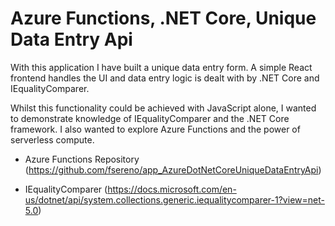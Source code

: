 # Azure Functions, .NET Core, Unique Data Entry Api

With this application I have built a unique data entry form. A simple React frontend handles the UI and data entry logic is dealt with by .NET Core and IEqualityComparer.

Whilst this functionality could be achieved with JavaScript alone, I wanted to demonstrate knowledge of IEqualityComparer and the .NET Core framework. I also wanted to explore Azure Functions and the power of serverless compute.

- Azure Functions Repository (https://github.com/fsereno/app_AzureDotNetCoreUniqueDataEntryApi)

- IEqualityComparer (https://docs.microsoft.com/en-us/dotnet/api/system.collections.generic.iequalitycomparer-1?view=net-5.0)